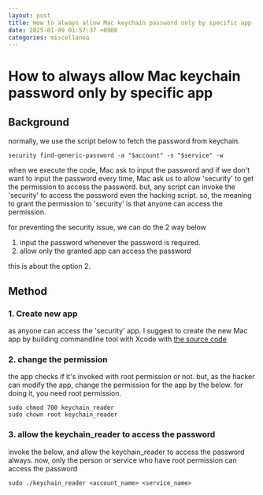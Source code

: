 ```yaml
---
layout: post
title: How to always allow Mac keychain password only by specific app 
date: 2025-01-09 01:57:37 +0900
categories: miscellanea
---
```


# How to always allow Mac keychain password only by specific app

## Background
normally, we use the script below to fetch the password from keychain.
```shell
security find-generic-password -a "$account" -s "$service" -w
```
when we execute the code, Mac ask to input the password and if we don't want to input the password every time, Mac ask us to allow 'security' to get the permission to access the password.
but, any script can invoke the 'security' to access the password even the hacking script.
so, the meaning to grant the permission to 'security' is that anyone can access the permission.

for preventing the security issue,
we can do the 2 way below
1. input the password whenever the password is required.
2. allow only the granted app can access the password

this is about the option 2.

## Method

### 1. Create new app
as anyone can access the 'security' app.
I suggest to create the new Mac app by building commandline tool with Xcode with [the source code](https://github.com/dss99911/dss99911.github.io/blob/main/etc/keychain_reader.swift)

### 2. change the permission
the app checks if it's invoked with root permission or not.
but, as the hacker can modify the app, change the permission for the app by the below. for doing it, you need root permission.
```
sudo chmod 700 keychain_reader
sudo chown root keychain_reader
```

### 3. allow the keychain_reader to access the password
invoke the below, and allow the keychain_reader to access the password always.
now, only the person or service who have root permission can access the password
```shell
sudo ./keychain_reader <account_name> <service_name>
```
